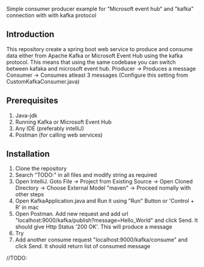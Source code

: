 Simple consumer producer example for "Microsoft event hub" and "kafka" connection with with kafka protocol

## Introduction
This repository create a spring boot web service to produce and consume data either from Apache Kafka or Microsoft Event Hub using the kafka protocol.
This means that using the same codebase you can switch between kafaka and microsoft event hub.
Producer -> Produces a message
Consumer -> Consumes atleast 3 messages (Configure this setting from CustomKafkaConsumer.java)

## Prerequisites
1. Java-jdk
2. Running Kafka or Microsoft Event Hub
3. Any IDE (preferably intelliJ)
4. Postman (for calling web services)

## Installation
1. Clone the repository
2. Search "TODO:" in all files and modify string as required
2. Open IntelliJ. Goto File -> Project from Existing Source -> Open Cloned Directory -> Choose External Model "maven" -> Proceed nomally with other steps
3. Open KafkaApplication.java and Run it using "Run" Button or 'Control + R' in mac
4. Open Postman. Add new request and add url "localhost:9000/kafka/publish?message=Hello_World" and click Send. It should give Http Status '200 OK'. This will produce a message
5. Try 
5. Add another consume request "localhost:9000/kafka/consume" and click Send. It should return list of consumed message

//TODO: 
